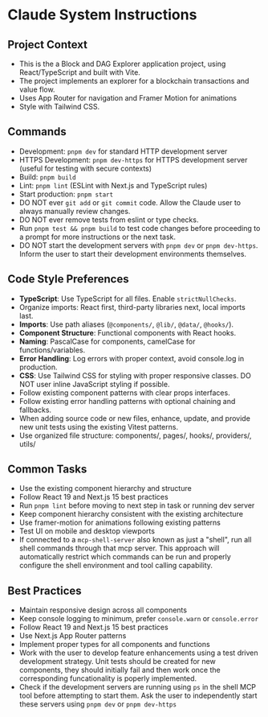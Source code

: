 # Claude System Instructions
 
## Project Context
- This is the a Block and DAG Explorer application project, using React/TypeScript and built with Vite.
- The project implements an explorer for a blockchain transactions and value flow.
- Uses App Router for navigation and Framer Motion for animations
- Style with Tailwind CSS.
 
## Commands
- Development: `pnpm dev` for standard HTTP development server
- HTTPS Development: `pnpm dev-https` for HTTPS development server (useful for testing with secure contexts)
- Build: `pnpm build`
- Lint: `pnpm lint` (ESLint with Next.js and TypeScript rules)
- Start production: `pnpm start`
- DO NOT ever `git add` or `git commit` code. Allow the Claude user to always manually review changes.
- DO NOT ever remove tests from eslint or type checks.
- Run `pnpm test && pnpm build` to test code changes before proceeding to a prompt for more instructions or the next task.
- DO NOT start the development servers with `pnpm dev` or `pnpm dev-https`. Inform the user to start their development environments themselves.
 
## Code Style Preferences
- **TypeScript**: Use TypeScript for all files. Enable `strictNullChecks`.
- Organize imports: React first, third-party libraries next, local imports last.
- **Imports**: Use path aliases (`@components/`, `@lib/`, `@data/`, `@hooks/`).
- **Component Structure**: Functional components with React hooks.
- **Naming**: PascalCase for components, camelCase for functions/variables.
- **Error Handling**: Log errors with proper context, avoid console.log in production.
- **CSS**: Use Tailwind CSS for styling with proper responsive classes. DO NOT user inline JavaScript styling if possible.
- Follow existing component patterns with clear props interfaces.
- Follow existing error handling patterns with optional chaining and fallbacks.
- When adding source code or new files, enhance, update, and provide new unit tests using the existing Vitest patterns.
- Use organized file structure: components/, pages/, hooks/, providers/, utils/
 
## Common Tasks
- Use the existing component hierarchy and structure
- Follow React 19 and Next.js 15 best practices
- Run `pnpm lint` before moving to next step in task or running dev server
- Keep component hierarchy consistent with the existing architecture
- Use framer-motion for animations following existing patterns
- Test UI on mobile and desktop viewports
- If connected to a `mcp-shell-server` also known as just a "shell", run all shell commands through that mcp server. This approach will automatically restrict which commands can be run and properly configure the shell environment and tool calling capability. 

## Best Practices
- Maintain responsive design across all components
- Keep console logging to minimum, prefer `console.warn` or `console.error`
- Follow React 19 and Next.js 15 best practices
- Use Next.js App Router patterns
- Implement proper types for all components and functions
- Work with the user to develop feature enhancements using a test driven development strategy. Unit tests should be created for new components, they should initially fail and then work once the corresponding funcationality is poperly implemented.
- Check if the development servers are running using `ps` in the shell MCP tool before attempting to start them. Ask the user to independently start these servers using `pnpm dev` or `pnpm dev-https`
